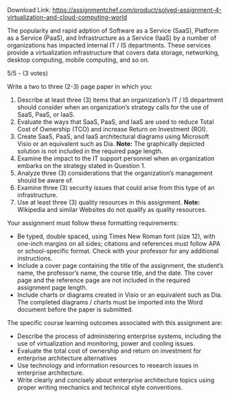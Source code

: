 Download Link: https://assignmentchef.com/product/solved-assignment-4-virtualization-and-cloud-computing-world
<br>
<p class="title">The popularity and rapid adption of Software as a Service (SaaS), Platform as a Service (PaaS), and Infrastructure as a Service (IaaS) by a number of organizations has impacted internal IT / IS departments. These services provide a virtualization infrastructure that covers data storage, networking, desktop computing, mobile computing, and so on.

5/5 - (3 votes)




Write a two to three (2-3) page paper in which you:

<ol start="1">

 <li>Describe at least three (3) items that an organization’s IT / IS department should consider when an organization’s strategy calls for the use of SaaS, PaaS, or IaaS.</li>

 <li>Evaluate the ways that SaaS, PaaS, and IaaS are used to reduce Total Cost of Ownership (TCO) and increase Return on Investment (ROI).</li>

 <li>Create SaaS, PaaS, and IaaS architectural diagrams using Microsoft Visio or an equivalent such as Dia. <strong>Note:</strong> The graphically depicted solution is not included in the required page length.</li>

 <li>Examine the impact to the IT support personnel when an organization embarks on the strategy stated in Question 1.</li>

 <li>Analyze three (3) considerations that the organization’s management should be aware of.</li>

 <li>Examine three (3) security issues that could arise from this type of an infrastructure.</li>

 <li>Use at least three (3) quality resources in this assignment. <strong>Note:</strong> Wikipedia and similar Websites do not qualify as quality resources.</li>

</ol>

Your assignment must follow these formatting requirements:

<ul>

 <li>Be typed, double spaced, using Times New Roman font (size 12), with one-inch margins on all sides; citations and references must follow APA or school-specific format. Check with your professor for any additional instructions.</li>

 <li>Include a cover page containing the title of the assignment, the student’s name, the professor’s name, the course title, and the date. The cover page and the reference page are not included in the required assignment page length.</li>

 <li>Include charts or diagrams created in Visio or an equivalent such as Dia. The completed diagrams / charts must be imported into the Word document before the paper is submitted.</li>

</ul>

The specific course learning outcomes associated with this assignment are:

<ul>

 <li>Describe the process of administering enterprise systems, including the use of virtualization and monitoring, power and cooling issues.</li>

 <li>Evaluate the total cost of ownership and return on investment for enterprise architecture alternatives</li>

 <li>Use technology and information resources to research issues in enterprise architecture.</li>

 <li>Write clearly and concisely about enterprise architecture topics using proper writing mechanics and technical style conventions.</li>